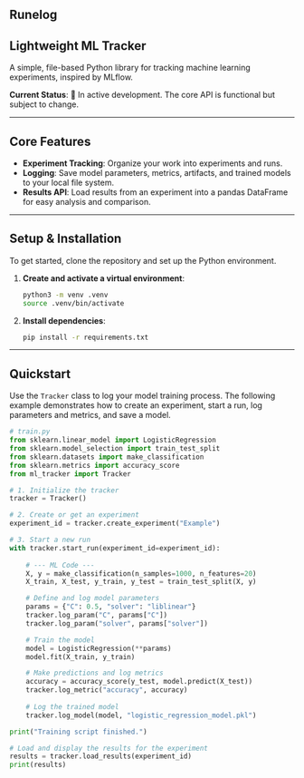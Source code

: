 ## Runelog
## Lightweight ML Tracker

A simple, file-based Python library for tracking machine learning experiments, inspired by MLflow.

**Current Status**: 🚧 In active development. The core API is functional but subject to change.

-----

## Core Features

  * **Experiment Tracking**: Organize your work into experiments and runs.
  * **Logging**: Save model parameters, metrics, artifacts, and trained models to your local file system.
  * **Results API**: Load results from an experiment into a pandas DataFrame for easy analysis and comparison.

-----

## Setup & Installation

To get started, clone the repository and set up the Python environment.

1.  **Create and activate a virtual environment**:

    ```bash
    python3 -m venv .venv
    source .venv/bin/activate
    ```

2.  **Install dependencies**:

    ```bash
    pip install -r requirements.txt
    ```

-----

## Quickstart

Use the `Tracker` class to log your model training process. The following example demonstrates how to create an experiment, start a run, log parameters and metrics, and save a model.

```python
# train.py
from sklearn.linear_model import LogisticRegression
from sklearn.model_selection import train_test_split
from sklearn.datasets import make_classification
from sklearn.metrics import accuracy_score
from ml_tracker import Tracker

# 1. Initialize the tracker
tracker = Tracker()

# 2. Create or get an experiment
experiment_id = tracker.create_experiment("Example")

# 3. Start a new run
with tracker.start_run(experiment_id=experiment_id):
    
    # --- ML Code ---
    X, y = make_classification(n_samples=1000, n_features=20)
    X_train, X_test, y_train, y_test = train_test_split(X, y)

    # Define and log model parameters
    params = {"C": 0.5, "solver": "liblinear"}
    tracker.log_param("C", params["C"])
    tracker.log_param("solver", params["solver"])

    # Train the model
    model = LogisticRegression(**params)
    model.fit(X_train, y_train)

    # Make predictions and log metrics
    accuracy = accuracy_score(y_test, model.predict(X_test))
    tracker.log_metric("accuracy", accuracy)
    
    # Log the trained model
    tracker.log_model(model, "logistic_regression_model.pkl")

print("Training script finished.")

# Load and display the results for the experiment
results = tracker.load_results(experiment_id)
print(results)
```